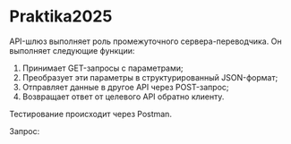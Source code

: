 # Praktika2025
API-шлюз выполняет роль промежуточного сервера-переводчика. Он выполняет следующие функции:
1. Принимает GET-запросы с параметрами;
2. Преобразует эти параметры в структурированный JSON-формат;
3. Отправляет данные в другое API через POST-запрос;
4. Возвращает ответ от целевого API обратно клиенту.

Тестирование происходит через Postman.

Запрос:

